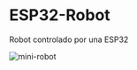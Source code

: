 # ESP32-Robot
Robot controlado por una ESP32


![mini-robot](https://github.com/VictorOlea/ESP32-Robot/assets/90351946/ff044a96-1ee1-4c75-a552-30e0e4c15403)
